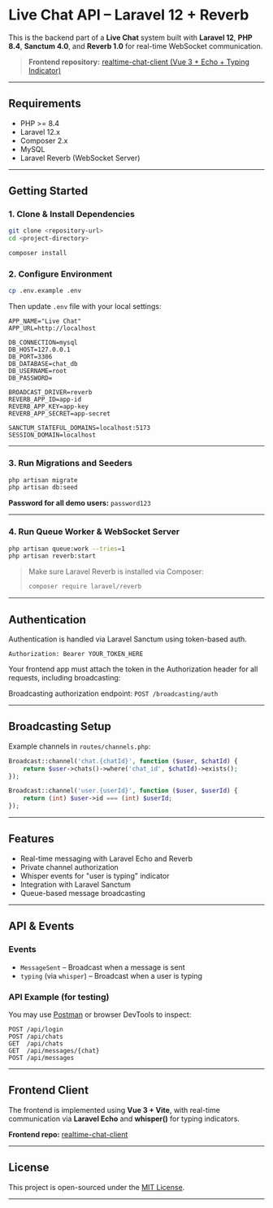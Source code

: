 # Live Chat API – Laravel 12 + Reverb

This is the backend part of a **Live Chat** system built with **Laravel 12**, **PHP 8.4**, **Sanctum 4.0**, and **Reverb 1.0** for real-time WebSocket communication.

> **Frontend repository:**
> [realtime-chat-client (Vue 3 + Echo + Typing Indicator)](https://github.com/xmarynkam/realtime-chat-client)

---

## Requirements

* PHP >= 8.4
* Laravel 12.x
* Composer 2.x
* MySQL
* Laravel Reverb (WebSocket Server)

---

## Getting Started

### 1. Clone & Install Dependencies

```bash
git clone <repository-url>
cd <project-directory>

composer install
```

### 2. Configure Environment

```bash
cp .env.example .env
```

Then update `.env` file with your local settings:

```env
APP_NAME="Live Chat"
APP_URL=http://localhost

DB_CONNECTION=mysql
DB_HOST=127.0.0.1
DB_PORT=3306
DB_DATABASE=chat_db
DB_USERNAME=root
DB_PASSWORD=

BROADCAST_DRIVER=reverb
REVERB_APP_ID=app-id
REVERB_APP_KEY=app-key
REVERB_APP_SECRET=app-secret

SANCTUM_STATEFUL_DOMAINS=localhost:5173
SESSION_DOMAIN=localhost
```

---

### 3. Run Migrations and Seeders

```bash
php artisan migrate
php artisan db:seed
```

**Password for all demo users:** `password123`

---

### 4. Run Queue Worker & WebSocket Server

```bash
php artisan queue:work --tries=1
php artisan reverb:start
```

> Make sure Laravel Reverb is installed via Composer:
>
> ```bash
> composer require laravel/reverb
> ```

---

## Authentication

Authentication is handled via Laravel Sanctum using token-based auth.
```
Authorization: Bearer YOUR_TOKEN_HERE
```

Your frontend app must attach the token in the Authorization header for all requests, including broadcasting:

Broadcasting authorization endpoint:
`POST /broadcasting/auth`

---

## Broadcasting Setup

Example channels in `routes/channels.php`:

```php
Broadcast::channel('chat.{chatId}', function ($user, $chatId) {
    return $user->chats()->where('chat_id', $chatId)->exists();
});

Broadcast::channel('user.{userId}', function ($user, $userId) {
    return (int) $user->id === (int) $userId;
});
```

---

## Features

* Real-time messaging with Laravel Echo and Reverb
* Private channel authorization
* Whisper events for "user is typing" indicator
* Integration with Laravel Sanctum
* Queue-based message broadcasting

---

## API & Events

### Events

* `MessageSent` – Broadcast when a message is sent
* `typing` (via `whisper`) – Broadcast when a user is typing

### API Example (for testing)

You may use [Postman](https://www.postman.com/) or browser DevTools to inspect:

```
POST /api/login
POST /api/chats
GET  /api/chats
GET  /api/messages/{chat}
POST /api/messages
```

---

## Frontend Client

The frontend is implemented using **Vue 3 + Vite**, with real-time communication via **Laravel Echo** and **whisper()** for typing indicators.

**Frontend repo:**
[realtime-chat-client](https://github.com/xmarynkam/realtime-chat-client)

---

## License

This project is open-sourced under the [MIT License](https://opensource.org/licenses/MIT).

---
